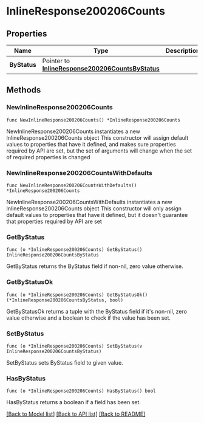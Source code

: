 # InlineResponse200206Counts

## Properties

Name | Type | Description | Notes
------------ | ------------- | ------------- | -------------
**ByStatus** | Pointer to [**InlineResponse200206CountsByStatus**](InlineResponse200206CountsByStatus.md) |  | [optional] 

## Methods

### NewInlineResponse200206Counts

`func NewInlineResponse200206Counts() *InlineResponse200206Counts`

NewInlineResponse200206Counts instantiates a new InlineResponse200206Counts object
This constructor will assign default values to properties that have it defined,
and makes sure properties required by API are set, but the set of arguments
will change when the set of required properties is changed

### NewInlineResponse200206CountsWithDefaults

`func NewInlineResponse200206CountsWithDefaults() *InlineResponse200206Counts`

NewInlineResponse200206CountsWithDefaults instantiates a new InlineResponse200206Counts object
This constructor will only assign default values to properties that have it defined,
but it doesn't guarantee that properties required by API are set

### GetByStatus

`func (o *InlineResponse200206Counts) GetByStatus() InlineResponse200206CountsByStatus`

GetByStatus returns the ByStatus field if non-nil, zero value otherwise.

### GetByStatusOk

`func (o *InlineResponse200206Counts) GetByStatusOk() (*InlineResponse200206CountsByStatus, bool)`

GetByStatusOk returns a tuple with the ByStatus field if it's non-nil, zero value otherwise
and a boolean to check if the value has been set.

### SetByStatus

`func (o *InlineResponse200206Counts) SetByStatus(v InlineResponse200206CountsByStatus)`

SetByStatus sets ByStatus field to given value.

### HasByStatus

`func (o *InlineResponse200206Counts) HasByStatus() bool`

HasByStatus returns a boolean if a field has been set.


[[Back to Model list]](../README.md#documentation-for-models) [[Back to API list]](../README.md#documentation-for-api-endpoints) [[Back to README]](../README.md)


